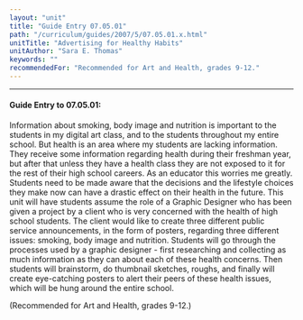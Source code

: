 ```yaml
---
layout: "unit"
title: "Guide Entry 07.05.01"
path: "/curriculum/guides/2007/5/07.05.01.x.html"
unitTitle: "Advertising for Healthy Habits"
unitAuthor: "Sara E. Thomas"
keywords: ""
recommendedFor: "Recommended for Art and Health, grades 9-12."
---
```

<body>
<hr/>
<h4>
Guide Entry to 07.05.01:
</h4>
<p>
Information about smoking, body image and nutrition is important to the students in my digital art class, and to the students throughout my entire school. But health is an area where my students are lacking information. They receive some information regarding health during their freshman year, but after that unless they have a health class they are not exposed to it for the rest of their high school careers. As an educator this worries me greatly. Students need to be made aware that the decisions and the lifestyle choices they make now can have a drastic effect on their health in the future. This unit will have students assume the role of a Graphic Designer who has been given a project by a client who is very concerned with the health of high school students. The client would like to create three different public service announcements, in the form of posters, regarding three different issues: smoking, body image and nutrition. Students will go through the processes used by a graphic designer - first researching and collecting as much information as they can about each of these health concerns. Then students will brainstorm, do thumbnail sketches, roughs, and finally will create eye-catching posters to alert their peers of these health issues, which will be hung around the entire school.
</p>
<p>
(Recommended for Art and Health, grades 9-12.)
</p>
</body>